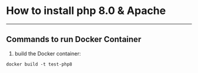 <h1>How to install php 8.0 & Apache</h1>
<hr>
<h2>Commands to run Docker Container</h2>

1. build the Docker container:
```
docker build -t test-php8
```
